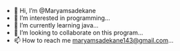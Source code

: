 - 👋 Hi, I’m @Maryamsadekane
- 👀 I’m interested in programming...
- 🌱 I’m currently learning java...
- 💞️ I’m looking to collaborate on this program...
- 📫 How to reach me maryamsadekane143@gmail.com...

<!---
Maryamsadekane143/Maryamsadekane143 is a ✨ special ✨ repository because its `README.md` (this file) appears on your GitHub profile.
You can click the Preview link to take a look at your changes.
--->
